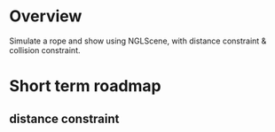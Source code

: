 # Overview
Simulate a rope and show using NGLScene, with distance constraint & collision constraint.

# Short term roadmap

## distance constraint

